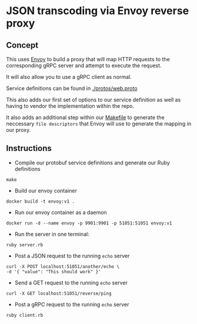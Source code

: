# JSON transcoding via Envoy reverse proxy

## Concept

This uses [Envoy](https://www.envoyproxy.io/) to build a proxy that will map HTTP requests 
to the corresponding gRPC server and attempt to execute the request.

It will also allow you to use a gRPC client as normal.

Service definitions can be found in [./protos/web.proto](./protos/web.proto)

This also adds our first set of options to our service definition as well as having
to vendor the implementation within the repo.

It also adds an additional step within our [Makefile](./Makefile) to generate the
neccessary `file descriptors` that Envoy will use to generate the mapping in our proxy.


## Instructions

* Compile our protobuf service definitions and generate our Ruby definitions

```shell
make
```

* Build our envoy container

```shell
docker build -t envoy:v1 . 
```

* Run our envoy container as a daemon

```shell
docker run -d --name envoy -p 9901:9901 -p 51051:51051 envoy:v1
```

* Run the server in one terminal:

```shell
ruby server.rb
```

* Post a JSON request to the running `echo` server

```shell
curl -X POST localhost:51051/another/echo \
-d '{ "value": "This should work" }'
```

* Send a GET request to the running `echo` server

```shell
curl -X GET localhost:51051/reverse/ping 
```

* Post a gRPC request to the running `echo` server

```shell
ruby client.rb
```
